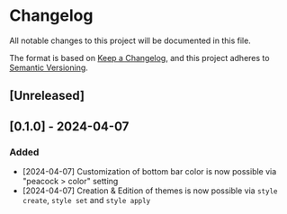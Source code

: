 # Changelog

All notable changes to this project will be documented in this file.

The format is based on [Keep a Changelog](https://keepachangelog.com/en/1.1.0/),
and this project adheres to [Semantic Versioning](https://semver.org/spec/v2.0.0.html).

## [Unreleased]
## [0.1.0] - 2024-04-07

### Added
- [2024-04-07] Customization of bottom bar color is now possible via "peacock > color" setting
- [2024-04-07] Creation & Edition of themes is now possible via `style create`, `style set` and `style apply`
